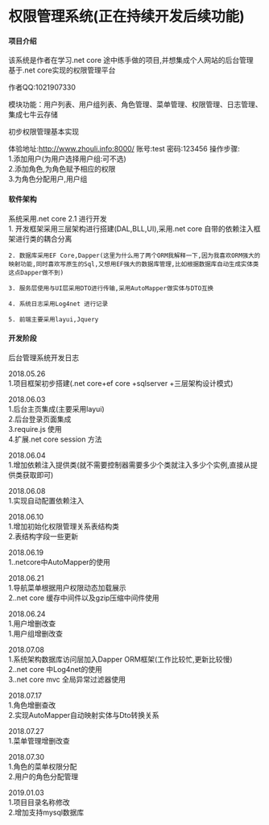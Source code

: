# 权限管理系统(正在持续开发后续功能)

#### 项目介绍
该系统是作者在学习.net core 途中练手做的项目,并想集成个人网站的后台管理
基于.net core实现的权限管理平台

作者QQ:1021907330   
         
模块功能：用户列表、用户组列表、角色管理、菜单管理、权限管理、日志管理、集成七牛云存储       


初步权限管理基本实现

体验地址:http://www.zhouli.info:8000/
账号:test 密码:123456
操作步骤:                    
    1.添加用户(为用户选择用户组:可不选)                                                                                            
    2.添加角色,为角色赋予相应的权限                                                    
    3.为角色分配用户,用户组          
#### 软件架构

系统采用.net core 2.1 进行开发            
    1. 开发框架采用三层架构进行搭建(DAL,BLL,UI),采用.net core 自带的依赖注入框架进行类的耦合分离 
                 
    2. 数据库采用EF Core,Dapper(这里为什么用了两个ORM我解释一下,因为我喜欢ORM强大的映射功能,同时喜欢写原生的Sql,又想用EF强大的数据库管理,比如根据数据库自动生成实体类 这点Dapper做不到)     
       
    3. 服务层使用与UI层采用DTO进行传输,采用AutoMapper做实体与DTO互换   
             
    4. 系统日志采用Log4net 进行记录         
   
    5. 前端主要采用layui,Jquery                 
            
        
#### 开发阶段

后台管理系统开发日志

2018.05.26         
   1.项目框架初步搭建(.net core+ef core +sqlserver +三层架构设计模式)      
  
2018.06.03        
   1.后台主页集成(主要采用layui)        
   2.后台登录页面集成        
   3.require.js 使用            
   4.扩展.net core session 方法      
          
2018.06.04            
   1.增加依赖注入提供类(就不需要控制器需要多少个类就注入多少个实例,直接从提供类获取即可)        

2018.06.08    
   1.实现自动配置依赖注入    

2018.06.10        
   1.增加初始化权限管理关系表结构类    
   2.表结构字段一些更新    

2018.06.19                    
   1..netcore中AutoMapper的使用  
         
2018.06.21                            
   1.导航菜单根据用户权限动态加载展示            
   2..net core 缓存中间件以及gzip压缩中间件使用      
      
2018.06.24            
   1.用户增删改查                
   1.用户组增删改查       
     
2018.07.08        
   1.系统架构数据库访问层加入Dapper ORM框架(工作比较忙,更新比较慢)            
   2..net core 中Log4net的使用            
   3..net core mvc 全局异常过滤器使用       
     
2018.07.17            
   1.角色增删查改            
   2.实现AutoMapper自动映射实体与Dto转换关系      
   
2018.07.27                
   1.菜单管理增删改查            

2018.07.30                    
   1.角色的菜单权限分配                
   2.用户的角色分配管理 

2019.01.03                    
   1.项目目录名称修改               
   2.增加支持mysql数据库         
                              
